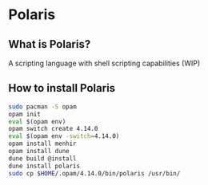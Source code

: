 # Polaris

## What is Polaris?
A scripting language with shell scripting capabilities (WIP) 

## How to install Polaris
```bash
sudo pacman -S opam
opam init
eval $(opam env)
opam switch create 4.14.0
eval $(opam env -switch=4.14.0)
opam install menhir
opam install dune
dune build @install
dune install polaris
sudo cp $HOME/.opam/4.14.0/bin/polaris /usr/bin/
